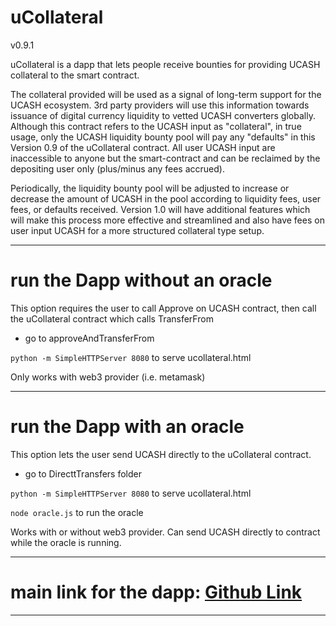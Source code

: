 # uCollateral
v0.9.1

uCollateral is a dapp that lets people receive bounties for providing UCASH collateral to the smart contract.  

The collateral provided will be used as a signal of long-term support for the UCASH ecosystem.  3rd party providers will use this information towards issuance of digital currency liquidity to vetted UCASH converters globally.  Although this contract refers to the UCASH input as "collateral", in true usage, only the UCASH liquidity bounty pool will pay any "defaults" in this Version 0.9 of the uCollateral contract.  All user UCASH input are inaccessible to anyone but the smart-contract and can be reclaimed by the depositing user only (plus/minus any fees accrued).

Periodically, the liquidity bounty pool will be adjusted to increase or decrease the amount of UCASH in the pool according to liquidity fees, user fees, or defaults received.  Version 1.0 will have additional features which will make this process more effective and streamlined and also have fees on user input UCASH for a more structured collateral type setup.

---------------------------------------------------------------------------
# run the Dapp without an oracle
This option requires the user to call Approve on UCASH contract, then call the uCollateral contract which calls TransferFrom

- go to approveAndTransferFrom

```python -m SimpleHTTPServer 8080```
to serve ucollateral.html

Only works with web3 provider (i.e. metamask)

---------------------------------------------------------------------------

# run the Dapp with an oracle
This option lets the user send UCASH directly to the uCollateral contract.

- go to DirecttTransfers folder

```python -m SimpleHTTPServer 8080```
to serve ucollateral.html

```node oracle.js```
to run the oracle

Works with or without web3 provider. Can send UCASH directly to contract while the oracle is running.

---------------------------------------------------------------------------

# main link for the dapp: <a href="https://udotcash.github.io/uCollateral/ucollateral.html">Github Link</a>

---------------------------------------------------------------------------
